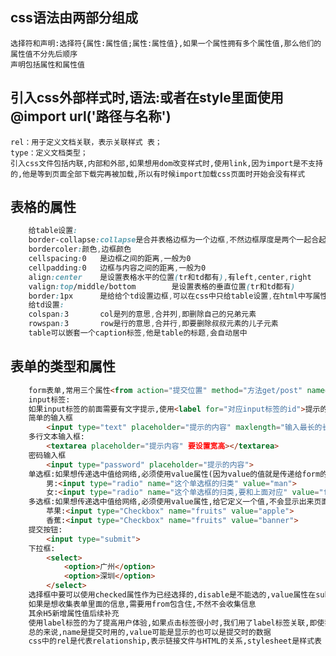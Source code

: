 ## css语法由两部分组成
    选择符和声明:选择符{属性:属性值;属性:属性值},如果一个属性拥有多个属性值,那么他们的属性值不分先后顺序
    声明包括属性和属性值
## 引入css外部样式时,语法:<link rel='stylesheet' type='text/css' href="要引入的路径">或者在style里面使用@import url('路径与名称')
    rel：用于定义文档关联，表示关联样式 表；
    type：定义文档类型；
    引入css文件包括内联,内部和外部,如果想用dom改变样式时,使用link,因为import是不支持的,他是等到页面全部下载完再被加载,所以有时候import加载css页面时开始会没有样式
## 表格的属性
```css
    给table设置:
    border-collapse:collapse是合并表格边框为一个边框,不然边框厚度是两个一起合起来的厚度
    bordercoler:颜色,边框颜色
    cellspacing:0   是边框之间的距离,一般为0
    cellpadding:0   边框与内容之间的距离,一般为0
    align:center    是设置表格水平的位置(tr和td都有),有left,center,right
    valign:top/middle/bottom        是设置表格的垂直位置(tr和td都有)
    border:1px      是给给个td设置边框,可以在css中只给table设置,在html中写属性是用等号,css中写是用引号:  
    给td设置:
    colspan:3       col是列的意思,合并列,即删除自己的兄弟元素
    rowspan:3       row是行的意思,合并行,即要删除叔叔元素的儿子元素
    table可以嵌套一个caption标签,他是table的标题,会自动居中
```    
## 表单的类型和属性
```html
    form表单,常用三个属性<from action="提交位置" method="方法get/post" name="表单名字" target="url,在什么位置打开,_black,_self等(不常用)"></from>
    input标签:
    如果input标签的前面需要有文字提示,使用<label for="对应input标签的id">提示的内容</label>(label是当选择框时点击文字也会勾选到,主要在勾选框中有label,提升用户体验)
    简单的输入框
        <input type="text" placeholder="提示的内容" maxlength="输入最长的长度"/>
    多行文本输入框:
        <textarea placeholder="提示内容" 要设置宽高></textarea>
    密码输入框
        <input type="password" placeholder="提示的内容">
    单选框:如果想传递选中值给网络,必须使用value属性(因为value的值就是传递给form的),给它定义一个值,不会显示出来页面,name属性作为分类,并且是提交时对象的键
        男:<input type="radio" name="这个单选框的归类" value="man">
        女:<input type="radio" name="这个单选框的归类,要和上面对应" value="female">
    多选框:如果想传递选中值给网络,必须使用value属性,给它定义一个值,不会显示出来页面,name属性作为分类,并且是提交时对象的键
        苹果:<input type="Checkbox" name="fruits" value="apple">
        香蕉:<input type="Checkbox" name="fruits" value="banner">
    提交按钮:
        <input type="submit">
    下拉框:
        <select>
            <option>广州</option>
            <option>深圳</option>
        </select>
    选择框中要可以使用checked属性作为已经选择的,disable是不能选的,value属性在submit里面是改框内容,text,textarea,password是作为框内显示内容,如果是提交时作为标识的使用name属性(input不存在textarea属性)
    如果是想收集表单里面的信息,需要用from包含住,不然不会收集信息
    其余H5新增属性值后续补充
    使用label标签的为了提高用户体验,如果点击标签很小时,我们用了label标签关联,即使我们点击了label里面的文字,也可以选中勾选,如果没有label标签自己写个文字进去是不能触发中选中的
    总的来说,name是提交时用的,value可能是显示的也可以是提交时的数据
    css中的rel是代表relationship,表示链接文件与HTML的关系,stylesheet是样式表
```